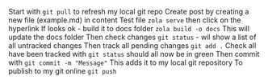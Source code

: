 Start with `git pull` to refresh my local git repo
Create post by creating a new file (example.md) in content
Test file `zola serve` then click on the hyperlink
If looks ok - build it to docs folder `zola build -o docs`
This will update the docs folder
Then check changes `git status` - wil show a list of all untracked changes 
Then track all pending changes `git add .` 
Check all have been tracked with `git status` should all now be in green
Then commit with `git commit -m "Message"` This adds it to my local git repository 
To publish to my git online `git push`